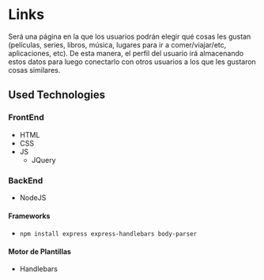 # Links
Será una página en la que los usuarios podrán elegir qué cosas les gustan (películas, series, libros, música, lugares para ir a comer/viajar/etc, aplicaciones, etc). De esta manera, el perfil del usuario irá almacenando estos datos para luego conectarlo con otros usuarios a los que les gustaron cosas similares.

## Used Technologies

### FrontEnd
* HTML
* CSS
* JS
  * JQuery

### BackEnd
* NodeJS

#### Frameworks
* `npm install express express-handlebars body-parser`

#### Motor de Plantillas
* Handlebars

